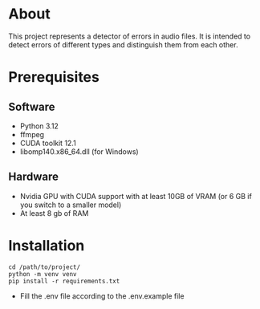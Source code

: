 # About

This project represents a detector of errors in audio files. It is intended to detect errors of different types and distinguish them from each other.

# Prerequisites

## Software

- Python 3.12
- ffmpeg
- CUDA toolkit 12.1
- libomp140.x86_64.dll (for Windows)

## Hardware

- Nvidia GPU with CUDA support with at least 10GB of VRAM (or 6 GB if you switch to a smaller model)
- At least 8 gb of RAM

# Installation

```
cd /path/to/project/
python -m venv venv
pip install -r requirements.txt
```
- Fill the .env file according to the .env.example file
